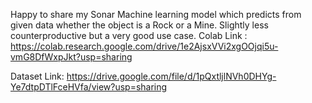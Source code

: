 Happy to share my Sonar Machine learning model which predicts from given data whether the object is a Rock or a Mine. Slightly less counterproductive but a very good use case.
Colab Link : https://colab.research.google.com/drive/1e2AjsxVVi2xgOOjqi5u-vmG8DfWxpJkt?usp=sharing

Dataset Link: https://drive.google.com/file/d/1pQxtljlNVh0DHYg-Ye7dtpDTlFceHVfa/view?usp=sharing
